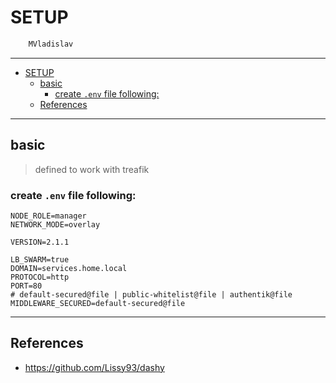 # SETUP

```sh
    MVladislav
```

---

- [SETUP](#setup)
  - [basic](#basic)
    - [create `.env` file following:](#create-env-file-following)
  - [References](#references)

---

## basic

> defined to work with treafik

### create `.env` file following:

```env
NODE_ROLE=manager
NETWORK_MODE=overlay

VERSION=2.1.1

LB_SWARM=true
DOMAIN=services.home.local
PROTOCOL=http
PORT=80
# default-secured@file | public-whitelist@file | authentik@file
MIDDLEWARE_SECURED=default-secured@file
```

---

## References

- <https://github.com/Lissy93/dashy>
